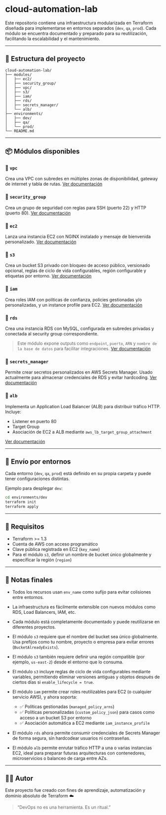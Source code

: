 # cloud-automation-lab

Este repositorio contiene una infraestructura modularizada en Terraform diseñada para implementarse en entornos separados (`dev`, `qa`, `prod`). Cada módulo se encuentra documentado y preparado para su reutilización, facilitando la escalabilidad y el mantenimiento.

---

## 🧱 Estructura del proyecto

```
cloud-automation-lab/
├── modules/
│   ├── ec2/
│   ├── security_group/
│   ├── vpc/
│   ├── s3/
│   ├── iam/
│   ├── rds/
│   ├── secrets_manager/
│   └── alb/
├── environments/
│   ├── dev/
│   ├── qa/
│   └── prod/
└── README.md
```

---

## 📦 Módulos disponibles

### 🔹 `vpc`

Crea una VPC con subredes en múltiples zonas de disponibilidad, gateway de internet y tabla de rutas.
[Ver documentación](./modules/vpc/README.md)

### 🔹 `security_group`

Crea un grupo de seguridad con reglas para SSH (puerto 22) y HTTP (puerto 80).
[Ver documentación](./modules/security_group/README.md)

### 🔹 `ec2`

Lanza una instancia EC2 con NGINX instalado y mensaje de bienvenida personalizado.
[Ver documentación](./modules/ec2/README.md)

### 🔹 `s3`

Crea un bucket S3 privado con bloqueo de acceso público, versionado opcional, reglas de ciclo de vida configurables, región configurable y etiquetas por entorno.
[Ver documentación](./modules/s3/README.md)

### 🔹 `iam`

Crea roles IAM con políticas de confianza, policies gestionadas y/o personalizadas, y un instance profile para EC2.
[Ver documentación](./modules/iam/README.md)

### 🔹 `rds`

Crea una instancia RDS con MySQL, configurada en subredes privadas y conectada al security group correspondiente.

> Este módulo expone outputs como `endpoint`, `puerto`, `ARN` y `nombre de la base de datos` para facilitar integraciones.
> [Ver documentación](./modules/rds/README.md)

### 🔹 `secrets_manager`

Permite crear secretos personalizados en AWS Secrets Manager. Usado actualmente para almacenar credenciales de RDS y evitar hardcoding.
[Ver documentación](./modules/secrets_manager/README.md)

### 🔹 `alb`

Implementa un Application Load Balancer (ALB) para distribuir tráfico HTTP. Incluye:

* Listener en puerto 80
* Target Group
* Asociación de EC2 a ALB mediante `aws_lb_target_group_attachment`

[Ver documentación](./modules/alb/README.md)

---

## 🚀 Envío por entornos

Cada entorno (`dev`, `qa`, `prod`) está definido en su propia carpeta y puede tener configuraciones distintas.

Ejemplo para desplegar `dev`:

```bash
cd environments/dev
terraform init
terraform apply
```

---

## 🧰 Requisitos

* Terraform >= 1.3
* Cuenta de AWS con acceso programático
* Clave pública registrada en EC2 (`key_name`)
* Para el módulo `s3`, definir un nombre de bucket único globalmente y especificar la región (`region`)

---

## 📌 Notas finales

* Todos los recursos usan `env_name` como sufijo para evitar colisiones entre entornos.
* La infraestructura es fácilmente extensible con nuevos módulos como RDS, Load Balancers, IAM, etc.
* Cada módulo está completamente documentado y puede reutilizarse en diferentes proyectos.
* El módulo `s3` requiere que el nombre del bucket sea único globalmente. Usa prefijos como tu nombre, proyecto o empresa para evitar errores (`BucketAlreadyExists`).
* El módulo `s3` también requiere definir una región compatible (por ejemplo, `us-east-2`) desde el entorno que lo consuma.
* El módulo `s3` incluye reglas de ciclo de vida configurables mediante variables, permitiendo eliminar versiones antiguas y objetos después de ciertos días si `enable_lifecycle = true`.
* El módulo `iam` permite crear roles reutilizables para EC2 (o cualquier servicio AWS), y ahora soporta:

  * ✅ Políticas gestionadas (`managed_policy_arns`)
  * ✅ Políticas personalizadas (`custom_policy_json`) para casos como acceso a un bucket S3 por entorno
  * ✅ Asociación automática a EC2 mediante `iam_instance_profile`
* El módulo `rds` ahora permite consumir credenciales de Secrets Manager de forma segura, sin hardcodear usuarios ni contraseñas.
* El módulo `alb` permite enrutar tráfico HTTP a una o varias instancias EC2, ideal para preparar futuras arquitecturas con contenedores, microservicios o balanceo de carga entre AZs.

---

## 👨‍💻 Autor

Este proyecto fue creado con fines de aprendizaje, automatización y dominio absoluto de Terraform ☁️

> “DevOps no es una herramienta. Es un ritual.”

